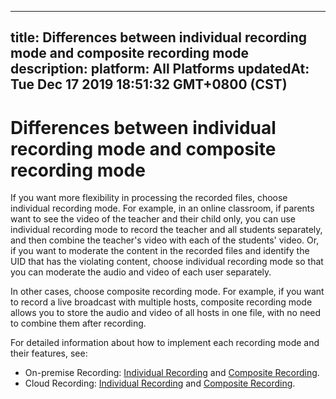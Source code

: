 
---
title: Differences between individual recording mode and composite recording mode
description: 
platform: All Platforms
updatedAt: Tue Dec 17 2019 18:51:32 GMT+0800 (CST)
---
# Differences between individual recording mode and composite recording mode
If you want more flexibility in processing the recorded files, choose individual recording mode. For example, in an online classroom, if parents want to see the video of the teacher and their child only, you can use individual recording mode to record the teacher and all students separately, and then combine the teacher's video with each of the students' video. Or, if you want to moderate the content in the recorded files and identify the UID that has the violating content, choose individual recording mode so that you can moderate the audio and video of each user separately.

In other cases, choose composite recording mode. For example, if you want to record a live broadcast with multiple hosts, composite recording mode allows you to store the audio and video of all hosts in one file, with no need to combine them after recording.

For detailed information about how to implement each recording mode and their features, see:
* On-premise Recording: [Individual Recording](../../en/recording/individual_recording.md) and [Composite Recording](../../en/recording/composite_recording.md).
* Cloud Recording: [Individual Recording](../../en/cloud-recording/cloud_recording_individual_mode.md) and [Composite Recording](../../en/cloud-recording/cloud_recording_composite_mode.md).

